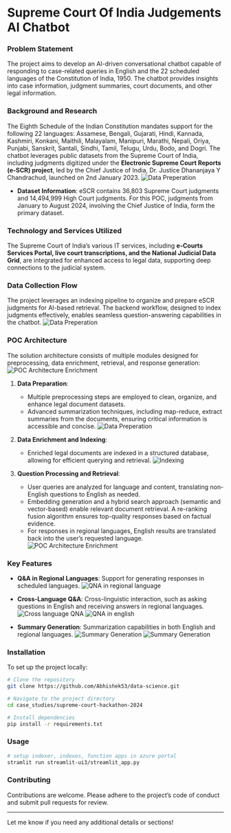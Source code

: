 # Supreme Court Of India Judgements AI Chatbot

### Problem Statement
The project aims to develop an AI-driven conversational chatbot capable of responding to case-related queries in English and the 22 scheduled languages of the Constitution of India, 1950. The chatbot provides insights into case information, judgment summaries, court documents, and other legal information.
  
### Background and Research
The Eighth Schedule of the Indian Constitution mandates support for the following 22 languages: Assamese, Bengali, Gujarati, Hindi, Kannada, Kashmiri, Konkani, Maithili, Malayalam, Manipuri, Marathi, Nepali, Oriya, Punjabi, Sanskrit, Santali, Sindhi, Tamil, Telugu, Urdu, Bodo, and Dogri. The chatbot leverages public datasets from the Supreme Court of India, including judgments digitized under the **Electronic Supreme Court Reports (e-SCR) project**, led by the Chief Justice of India, Dr. Justice Dhananjaya Y Chandrachud, launched on 2nd January 2023.
![Data Preperation](docs/data-collection-1.png)

- **Dataset Information**: eSCR contains 36,803 Supreme Court judgments and 14,494,999 High Court judgments. For this POC, judgments from January to August 2024, involving the Chief Justice of India, form the primary dataset.

### Technology and Services Utilized
The Supreme Court of India’s various IT services, including **e-Courts Services Portal, live court transcriptions, and the National Judicial Data Grid**, are integrated for enhanced access to legal data, supporting deep connections to the judicial system.

### Data Collection Flow
The project leverages an indexing pipeline to organize and prepare eSCR judgments for AI-based retrieval. The backend workflow, designed to index judgments effectively, enables seamless question-answering capabilities in the chatbot.
![Data Preperation](docs/data-collection-2.png)

### POC Architecture
The solution architecture consists of multiple modules designed for preprocessing, data enrichment, retrieval, and response generation:
![POC Architecture Enrichment](docs/scij-rag-architecture.png)

1. **Data Preparation**:
   - Multiple preprocessing steps are employed to clean, organize, and enhance legal document datasets.
   - Advanced summarization techniques, including map-reduce, extract summaries from the documents, ensuring critical information is accessible and concise.
![Data Preperation](docs/metadata.png)

2. **Data Enrichment and Indexing**:
   - Enriched legal documents are indexed in a structured database, allowing for efficient querying and retrieval.
![Indexing](docs/indexer.png)
   
3. **Question Processing and Retrieval**:
   - User queries are analyzed for language and content, translating non-English questions to English as needed.
   - Embedding generation and a hybrid search approach (semantic and vector-based) enable relevant document retrieval. A re-ranking fusion algorithm ensures top-quality responses based on factual evidence.
   - For responses in regional languages, English results are translated back into the user’s requested language.
![POC Architecture Enrichment](docs/scij-rag-architecture-retrival.png)

### Key Features
- **Q&A in Regional Languages**: Support for generating responses in scheduled languages.
![QNA in regional language](docs/result-2.png)

- **Cross-Language Q&A**: Cross-linguistic interaction, such as asking questions in English and receiving answers in regional languages.
![Cross language QNA](docs/result3.png)
![QNA in english](docs/result1.png)

- **Summary Generation**: Summarization capabilities in both English and regional languages.
![Summary Generation](docs/result5.png)
![Summary Generation](docs/result6.png)


### Installation
To set up the project locally:

```bash
# Clone the repository
git clone https://github.com/Abhishek53/data-science.git

# Navigate to the project directory
cd case_studies/supreme-court-hackathon-2024

# Install dependencies
pip install -r requirements.txt
```

### Usage
```bash
# setup indexer, indexes, function apps in azure portal
stramlit run streamlit-ui3/streamlit_app.py
```

### Contributing
Contributions are welcome. Please adhere to the project’s code of conduct and submit pull requests for review.

---

Let me know if you need any additional details or sections!